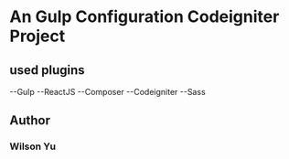 # An Gulp Configuration Codeigniter Project
## used plugins
--Gulp
--ReactJS
--Composer
--Codeigniter
--Sass

## Author
### Wilson Yu
